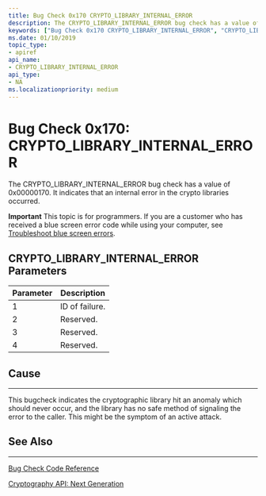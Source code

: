 ```yaml
---
title: Bug Check 0x170 CRYPTO_LIBRARY_INTERNAL_ERROR
description: The CRYPTO_LIBRARY_INTERNAL_ERROR bug check has a value of 0x00000170. It indicates that an internal error in the crypto libraries occurred.
keywords: ["Bug Check 0x170 CRYPTO_LIBRARY_INTERNAL_ERROR", "CRYPTO_LIBRARY_INTERNAL_ERROR"]
ms.date: 01/10/2019
topic_type:
- apiref
api_name:
- CRYPTO_LIBRARY_INTERNAL_ERROR
api_type:
- NA
ms.localizationpriority: medium
---
```


# Bug Check 0x170: CRYPTO\_LIBRARY\_INTERNAL\_ERROR 

The CRYPTO\_LIBRARY\_INTERNAL\_ERROR  bug check has a value of 0x00000170. It indicates that an internal error in the crypto libraries occurred.

**Important** This topic is for programmers. If you are a customer who has received a blue screen error code while using your computer, see [Troubleshoot blue screen errors](https://windows.microsoft.com/windows-10/troubleshoot-blue-screen-errors).


 ## CRYPTO\_LIBRARY\_INTERNAL\_ERROR  Parameters

|Parameter|Description|
|--- |--- |
|1| ID of failure.|
|2| Reserved.|
|3| Reserved. |
|4| Reserved. |


## Cause
-----

This bugcheck indicates the cryptographic library hit an anomaly which should never occur, and the library has no safe method of signaling the error to the caller.  This might be the symptom of an active attack.


## See Also
----------

[Bug Check Code Reference](bug-check-code-reference2.md)

[Cryptography API: Next Generation](https://docs.microsoft.com/en-us/windows/desktop/SecCNG/cng-portal) 


